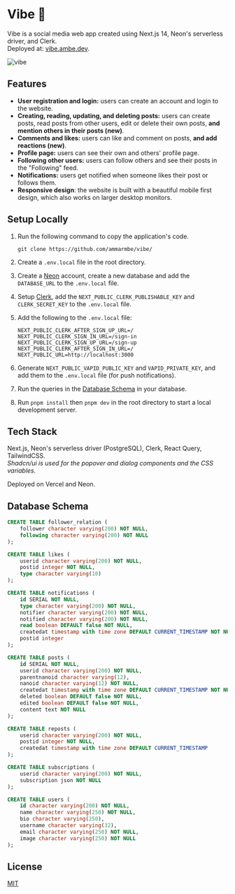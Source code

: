 # Vibe 🚀

Vibe is a social media web app created using Next.js 14, Neon's serverless driver, and Clerk. <br> Deployed at: [vibe.ambe.dev](https://vibe.ambe.dev/).

![vibe](https://github.com/ammarmbe/vibe/assets/117791580/abeaff9b-621e-4c25-b82b-45dd996dfed2)

## Features

- **User registration and login:** users can create an account and login to the website.
- **Creating, reading, updating, and deleting posts:** users can create posts, read posts from other users, edit or delete their own posts, **and mention others in their posts (new)**.
- **Comments and likes:** users can like and comment on posts, **and add reactions (new)**.
- **Profile page:** users can see their own and others' profile page.
- **Following other users:** users can follow others and see their posts in the "Following" feed.
- **Notifications:** users get notified when someone likes their post or follows them.
- **Responsive design**: the website is built with a beautiful mobile first design, which also works on larger desktop monitors.

## Setup Locally

1. Run the following command to copy the application's code.

   ```
   git clone https://github.com/ammarmbe/vibe/
   ```

2. Create a `.env.local` file in the root directory.
3. Create a [Neon](http://neon.tech/) account, create a new database and add the `DATABASE_URL` to the `.env.local` file.
4. Setup [Clerk](https://clerk.com), add the `NEXT_PUBLIC_CLERK_PUBLISHABLE_KEY` and `CLERK_SECRET_KEY` to the `.env.local` file.
5. Add the following to the `.env.local` file:

   ```
   NEXT_PUBLIC_CLERK_AFTER_SIGN_UP_URL=/
   NEXT_PUBLIC_CLERK_SIGN_IN_URL=/sign-in
   NEXT_PUBLIC_CLERK_SIGN_UP_URL=/sign-up
   NEXT_PUBLIC_CLERK_AFTER_SIGN_IN_URL=/
   NEXT_PUBLIC_URL=http://localhost:3000
   ```

6. Generate `NEXT_PUBLIC_VAPID_PUBLIC_KEY` and `VAPID_PRIVATE_KEY`, and add them to the `.env.local` file (for push notifications).
7. Run the queries in the [Database Schema](https://github.com/ammarmbe/vibe#database-schema) in your database.
8. Run `pnpm install` then `pnpm dev` in the root directory to start a local development server.

## Tech Stack

Next.js, Neon's serverless driver (PostgreSQL), Clerk, React Query, TailwindCSS. <br> _Shadcn/ui is used for the popover and dialog components and the CSS variables._

Deployed on Vercel and Neon.

## Database Schema

```sql
CREATE TABLE follower_relation (
    follower character varying(200) NOT NULL,
    following character varying(200) NOT NULL
);

CREATE TABLE likes (
    userid character varying(200) NOT NULL,
    postid integer NOT NULL,
    type character varying(10)
);

CREATE TABLE notifications (
    id SERIAL NOT NULL,
    type character varying(200) NOT NULL,
    notifier character varying(200) NOT NULL,
    notified character varying(200) NOT NULL,
    read boolean DEFAULT false NOT NULL,
    createdat timestamp with time zone DEFAULT CURRENT_TIMESTAMP NOT NULL,
    postid integer
);

CREATE TABLE posts (
    id SERIAL NOT NULL,
    userid character varying(200) NOT NULL,
    parentnanoid character varying(12),
    nanoid character varying(12) NOT NULL,
    createdat timestamp with time zone DEFAULT CURRENT_TIMESTAMP NOT NULL,
    deleted boolean DEFAULT false NOT NULL,
    edited boolean DEFAULT false NOT NULL,
    content text NOT NULL
);

CREATE TABLE reposts (
    userid character varying(200) NOT NULL,
    postid integer NOT NULL,
    createdat timestamp with time zone DEFAULT CURRENT_TIMESTAMP
);

CREATE TABLE subscriptions (
    userid character varying(200) NOT NULL,
    subscription json NOT NULL
);

CREATE TABLE users (
    id character varying(200) NOT NULL,
    name character varying(250) NOT NULL,
    bio character varying(250),
    username character varying(32),
    email character varying(250) NOT NULL,
    image character varying(250) NOT NULL
);
```

## License

[MIT](https://choosealicense.com/licenses/mit/)
